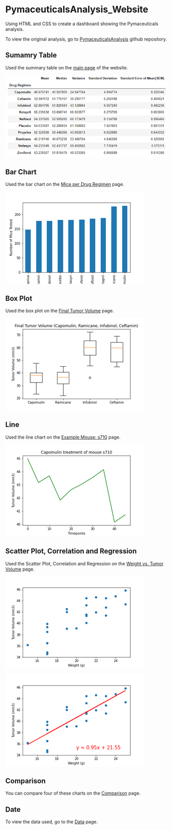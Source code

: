 # PymaceuticalsAnalysis_Website
Using HTML and CSS to create a dashboard showing the Pymaceuticals analysis.

To view the original analysis, go to [PymaceuticalsAnalysis](https://github.com/savi09/PymaceuticalsAnalysis) github repository.

## Sumamry Table
Used the summary table on the [main page](https://savi09.github.io/PymaceuticalsAnalysis_Website/) of the website.

![alt text](https://github.com/savi09/PymaceuticalsAnalysis/blob/7f709c5792479447344288ec903d68c3eba29179/Charts/Drug%20Regimen_Summary%20Table%20(Screenshot).png)

## Bar Chart
Used the bar chart on the [Mice per Drug Regimen](https://savi09.github.io/PymaceuticalsAnalysis_Website/MicePerDrugRegimen.html) page.

![alt text](https://github.com/savi09/PymaceuticalsAnalysis/blob/df85942d227223dcda5ae03e84edc258d81953c8/Charts/Number%20of%20Mice%20Tested.png)

## Box Plot
Used the box plot on the [Final Tumor Volume](https://savi09.github.io/PymaceuticalsAnalysis_Website/FinalTumorVolume.html) page.

![alt text](https://github.com/savi09/PymaceuticalsAnalysis/blob/df85942d227223dcda5ae03e84edc258d81953c8/Charts/Final%20Tumor%20Volume.png)

## Line 
Used the line chart on the [Example Mouse: s710](https://savi09.github.io/PymaceuticalsAnalysis_Website/ExampleMice.html) page.

![alt text](https://github.com/savi09/PymaceuticalsAnalysis/blob/df85942d227223dcda5ae03e84edc258d81953c8/Charts/Tumor%20Volume%20over%20time%20for%20mouse%20of%20choice.png)

## Scatter Plot, Correlation and Regression
Used the Scatter Plot, Correlation and Regression on the [Weight vs. Tumor Volume](https://savi09.github.io/PymaceuticalsAnalysis_Website/WeightVsTumorVol.html) page.

![alt text](https://github.com/savi09/PymaceuticalsAnalysis/blob/df85942d227223dcda5ae03e84edc258d81953c8/Charts/Scatter%20Plot_Avg%20Tumor%20Volume%20vs.%20Mouse%20Weight.png)

![alt text](https://github.com/savi09/PymaceuticalsAnalysis/blob/df85942d227223dcda5ae03e84edc258d81953c8/Charts/Correlation%20Linear%20Reg.png)

## Comparison
You can compare four of these charts on the [Comparison](https://savi09.github.io/PymaceuticalsAnalysis_Website/Comparison.html) page.

## Date
To view the data used, go to the [Data](https://savi09.github.io/PymaceuticalsAnalysis_Website/data.html) page.
